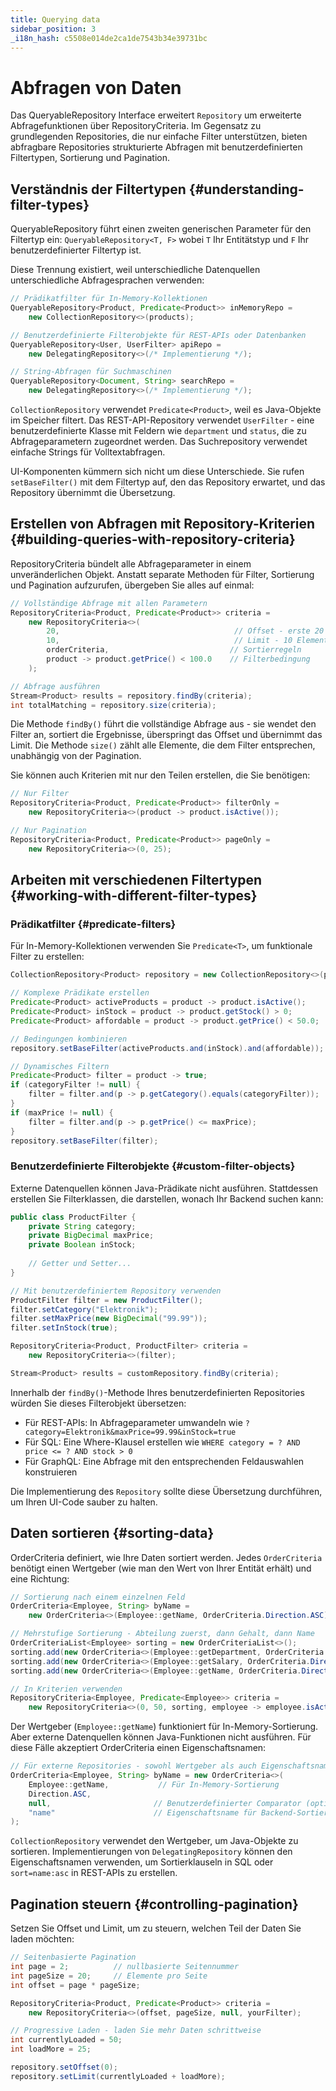 ```yaml
---
title: Querying data
sidebar_position: 3
_i18n_hash: c5508e014de2ca1de7543b34e39731bc
---
```

<!-- vale off -->
# Abfragen von Daten <DocChip chip='since' label='25.02' />
<!-- vale on -->

Das <JavadocLink type="data" location="com/webforj/data/repository/QueryableRepository" code="true">QueryableRepository</JavadocLink> Interface erweitert `Repository` um erweiterte Abfragefunktionen über <JavadocLink type="data" location="com/webforj/data/repository/RepositoryCriteria" code="true">RepositoryCriteria</JavadocLink>. Im Gegensatz zu grundlegenden Repositories, die nur einfache Filter unterstützen, bieten abfragbare Repositories strukturierte Abfragen mit benutzerdefinierten Filtertypen, Sortierung und Pagination.

## Verständnis der Filtertypen {#understanding-filter-types}

<JavadocLink type="data" location="com/webforj/data/repository/QueryableRepository" code="true">QueryableRepository</JavadocLink> führt einen zweiten generischen Parameter für den Filtertyp ein: `QueryableRepository<T, F>` wobei `T` Ihr Entitätstyp und `F` Ihr benutzerdefinierter Filtertyp ist.

Diese Trennung existiert, weil unterschiedliche Datenquellen unterschiedliche Abfragesprachen verwenden:

```java
// Prädikatfilter für In-Memory-Kollektionen
QueryableRepository<Product, Predicate<Product>> inMemoryRepo = 
    new CollectionRepository<>(products);

// Benutzerdefinierte Filterobjekte für REST-APIs oder Datenbanken  
QueryableRepository<User, UserFilter> apiRepo = 
    new DelegatingRepository<>(/* Implementierung */);

// String-Abfragen für Suchmaschinen
QueryableRepository<Document, String> searchRepo = 
    new DelegatingRepository<>(/* Implementierung */);
```

`CollectionRepository` verwendet `Predicate<Product>`, weil es Java-Objekte im Speicher filtert. Das REST-API-Repository verwendet `UserFilter` - eine benutzerdefinierte Klasse mit Feldern wie `department` und `status`, die zu Abfrageparametern zugeordnet werden. Das Suchrepository verwendet einfache Strings für Volltextabfragen.

UI-Komponenten kümmern sich nicht um diese Unterschiede. Sie rufen `setBaseFilter()` mit dem Filtertyp auf, den das Repository erwartet, und das Repository übernimmt die Übersetzung.

## Erstellen von Abfragen mit Repository-Kriterien {#building-queries-with-repository-criteria}

<JavadocLink type="data" location="com/webforj/data/repository/RepositoryCriteria" code="true">RepositoryCriteria</JavadocLink> bündelt alle Abfrageparameter in einem unveränderlichen Objekt. Anstatt separate Methoden für Filter, Sortierung und Pagination aufzurufen, übergeben Sie alles auf einmal:

```java
// Vollständige Abfrage mit allen Parametern
RepositoryCriteria<Product, Predicate<Product>> criteria = 
    new RepositoryCriteria<>(
        20,                                       // Offset - erste 20 überspringen
        10,                                       // Limit - 10 Elemente nehmen  
        orderCriteria,                           // Sortierregeln
        product -> product.getPrice() < 100.0    // Filterbedingung
    );

// Abfrage ausführen
Stream<Product> results = repository.findBy(criteria);
int totalMatching = repository.size(criteria);
```

Die Methode `findBy()` führt die vollständige Abfrage aus - sie wendet den Filter an, sortiert die Ergebnisse, überspringt das Offset und übernimmt das Limit. Die Methode `size()` zählt alle Elemente, die dem Filter entsprechen, unabhängig von der Pagination.

Sie können auch Kriterien mit nur den Teilen erstellen, die Sie benötigen:

```java
// Nur Filter
RepositoryCriteria<Product, Predicate<Product>> filterOnly = 
    new RepositoryCriteria<>(product -> product.isActive());

// Nur Pagination  
RepositoryCriteria<Product, Predicate<Product>> pageOnly = 
    new RepositoryCriteria<>(0, 25);
```

## Arbeiten mit verschiedenen Filtertypen {#working-with-different-filter-types}

### Prädikatfilter {#predicate-filters}

Für In-Memory-Kollektionen verwenden Sie `Predicate<T>`, um funktionale Filter zu erstellen:

```java
CollectionRepository<Product> repository = new CollectionRepository<>(products);

// Komplexe Prädikate erstellen
Predicate<Product> activeProducts = product -> product.isActive();
Predicate<Product> inStock = product -> product.getStock() > 0;
Predicate<Product> affordable = product -> product.getPrice() < 50.0;

// Bedingungen kombinieren
repository.setBaseFilter(activeProducts.and(inStock).and(affordable));

// Dynamisches Filtern
Predicate<Product> filter = product -> true;
if (categoryFilter != null) {
    filter = filter.and(p -> p.getCategory().equals(categoryFilter));
}
if (maxPrice != null) {
    filter = filter.and(p -> p.getPrice() <= maxPrice);
}
repository.setBaseFilter(filter);
```

### Benutzerdefinierte Filterobjekte {#custom-filter-objects}

Externe Datenquellen können Java-Prädikate nicht ausführen. Stattdessen erstellen Sie Filterklassen, die darstellen, wonach Ihr Backend suchen kann:

```java
public class ProductFilter {
    private String category;
    private BigDecimal maxPrice;
    private Boolean inStock;
    
    // Getter und Setter...
}

// Mit benutzerdefiniertem Repository verwenden
ProductFilter filter = new ProductFilter();
filter.setCategory("Elektronik");
filter.setMaxPrice(new BigDecimal("99.99"));
filter.setInStock(true);

RepositoryCriteria<Product, ProductFilter> criteria = 
    new RepositoryCriteria<>(filter);

Stream<Product> results = customRepository.findBy(criteria);
```

Innerhalb der `findBy()`-Methode Ihres benutzerdefinierten Repositories würden Sie dieses Filterobjekt übersetzen:
- Für REST-APIs: In Abfrageparameter umwandeln wie `?category=Elektronik&maxPrice=99.99&inStock=true`
- Für SQL: Eine Where-Klausel erstellen wie `WHERE category = ? AND price <= ? AND stock > 0`
- Für GraphQL: Eine Abfrage mit den entsprechenden Feldauswahlen konstruieren

Die Implementierung des `Repository` sollte diese Übersetzung durchführen, um Ihren UI-Code sauber zu halten.

## Daten sortieren {#sorting-data}

<JavadocLink type="data" location="com/webforj/data/repository/OrderCriteria" code="true">OrderCriteria</JavadocLink> definiert, wie Ihre Daten sortiert werden. Jedes `OrderCriteria` benötigt einen Wertgeber (wie man den Wert von Ihrer Entität erhält) und eine Richtung:

```java
// Sortierung nach einem einzelnen Feld
OrderCriteria<Employee, String> byName = 
    new OrderCriteria<>(Employee::getName, OrderCriteria.Direction.ASC);

// Mehrstufige Sortierung - Abteilung zuerst, dann Gehalt, dann Name
OrderCriteriaList<Employee> sorting = new OrderCriteriaList<>();
sorting.add(new OrderCriteria<>(Employee::getDepartment, OrderCriteria.Direction.ASC));
sorting.add(new OrderCriteria<>(Employee::getSalary, OrderCriteria.Direction.DESC));  
sorting.add(new OrderCriteria<>(Employee::getName, OrderCriteria.Direction.ASC));

// In Kriterien verwenden
RepositoryCriteria<Employee, Predicate<Employee>> criteria = 
    new RepositoryCriteria<>(0, 50, sorting, employee -> employee.isActive());
```

Der Wertgeber (`Employee::getName`) funktioniert für In-Memory-Sortierung. Aber externe Datenquellen können Java-Funktionen nicht ausführen. Für diese Fälle akzeptiert OrderCriteria einen Eigenschaftsnamen:

```java
// Für externe Repositories - sowohl Wertgeber als auch Eigenschaftsnamen angeben
OrderCriteria<Employee, String> byName = new OrderCriteria<>( 
    Employee::getName,           // Für In-Memory-Sortierung
    Direction.ASC,
    null,                       // Benutzerdefinierter Comparator (optional)
    "name"                      // Eigenschaftsname für Backend-Sortierung
);
```

`CollectionRepository` verwendet den Wertgeber, um Java-Objekte zu sortieren. Implementierungen von `DelegatingRepository` können den Eigenschaftsnamen verwenden, um Sortierklauseln in SQL oder `sort=name:asc` in REST-APIs zu erstellen.

## Pagination steuern {#controlling-pagination}

Setzen Sie Offset und Limit, um zu steuern, welchen Teil der Daten Sie laden möchten:

```java
// Seitenbasierte Pagination
int page = 2;          // nullbasierte Seitennummer
int pageSize = 20;     // Elemente pro Seite
int offset = page * pageSize;

RepositoryCriteria<Product, Predicate<Product>> criteria = 
    new RepositoryCriteria<>(offset, pageSize, null, yourFilter);

// Progressive Laden - laden Sie mehr Daten schrittweise  
int currentlyLoaded = 50;
int loadMore = 25;

repository.setOffset(0);
repository.setLimit(currentlyLoaded + loadMore);
```
